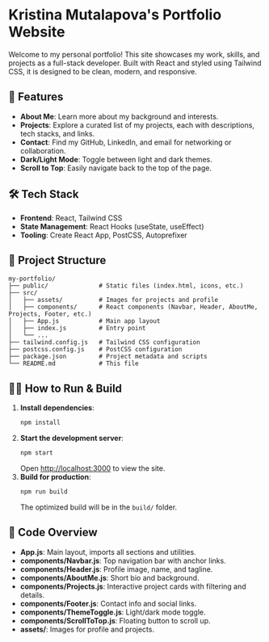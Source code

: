 # Kristina Mutalapova's Portfolio Website

Welcome to my personal portfolio! This site showcases my work, skills, and projects as a full-stack developer. Built with React and styled using Tailwind CSS, it is designed to be clean, modern, and responsive.

## 🚀 Features
- **About Me**: Learn more about my background and interests.
- **Projects**: Explore a curated list of my projects, each with descriptions, tech stacks, and links.
- **Contact**: Find my GitHub, LinkedIn, and email for networking or collaboration.
- **Dark/Light Mode**: Toggle between light and dark themes.
- **Scroll to Top**: Easily navigate back to the top of the page.

## 🛠️ Tech Stack
- **Frontend**: React, Tailwind CSS
- **State Management**: React Hooks (useState, useEffect)
- **Tooling**: Create React App, PostCSS, Autoprefixer

## 📁 Project Structure
```
my-portfolio/
├── public/              # Static files (index.html, icons, etc.)
├── src/
│   ├── assets/          # Images for projects and profile
│   ├── components/      # React components (Navbar, Header, AboutMe, Projects, Footer, etc.)
│   ├── App.js           # Main app layout
│   ├── index.js         # Entry point
│   └── ...
├── tailwind.config.js   # Tailwind CSS configuration
├── postcss.config.js    # PostCSS configuration
├── package.json         # Project metadata and scripts
└── README.md            # This file
```

## 🧑‍💻 How to Run & Build
1. **Install dependencies**:
   ```bash
   npm install
   ```
2. **Start the development server**:
   ```bash
   npm start
   ```
   Open [http://localhost:3000](http://localhost:3000) to view the site.
3. **Build for production**:
   ```bash
   npm run build
   ```
   The optimized build will be in the `build/` folder.

## 📝 Code Overview
- **App.js**: Main layout, imports all sections and utilities.
- **components/Navbar.js**: Top navigation bar with anchor links.
- **components/Header.js**: Profile image, name, and tagline.
- **components/AboutMe.js**: Short bio and background.
- **components/Projects.js**: Interactive project cards with filtering and details.
- **components/Footer.js**: Contact info and social links.
- **components/ThemeToggle.js**: Light/dark mode toggle.
- **components/ScrollToTop.js**: Floating button to scroll up.
- **assets/**: Images for profile and projects.
